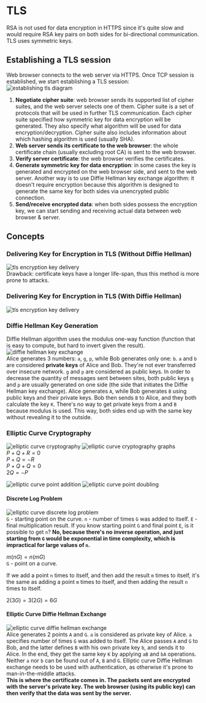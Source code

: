 # TLS

RSA is not used for data encryption in HTTPS since it's quite slow and would require RSA key pairs on both sides for bi-directional communication. TLS uses symmetric keys.

## Establishing a TLS session

Web browser connects to the web server via HTTPS. Once TCP session is established, we start establishing a TLS session:  
![establishing tls diagram](/assets/establishing-tls.png)  
1. **Negotiate cipher suite**: web browser sends its supported list of cipher suites, and the web server selects one of them. Cipher suite is a set of protocols that will be used in further TLS communication. Each cipher suite specified how symmetric key for data encryption will be generated. They also specify what algorithm will be used for data encryption/decryption. Cipher suite also includes information about which hashing algorithm is used (usually SHA).
2. **Web server sends its certificate to the web browser**: the whole certificate chain (usually excluding root CA) is sent to the web browser.
3. **Verify server certificate**: the web browser verifies the certificates.
4. **Generate symmetric key for data encryption**: in some cases the key is generated and encrypted on the web browser side, and sent to the web server. Another way is to use Diffie Hellman key exchange algorithm: it doesn't require encryption because this algorithm is designed to generate the same key for both sides via unencrypted public connection.
5. **Send/receive encrypted data**: when both sides possess the encryption key, we can start sending and receiving actual data between web browser & server.

## Concepts

### Delivering Key for Encryption in TLS (Without Diffie Hellman)

![tls encryption key delivery](/assets/tls-encryption-key-delivery.png)  
Drawback: certificate keys have a longer life-span, thus this method is more prone to attacks.

### Delivering Key for Encryption in TLS (With Diffie Hellman)

![tls encryption key delivery](/assets/tls-encryption-dh-key-delivery.png)

### Diffie Hellman Key Generation

Diffie Hellman algorithm uses the modulus one-way function (function that is easy to compute, but hard to invert given the result).  
![diffie hellman key exchange](/assets/diffie-hellman-key-exchange.png)  
Alice generates 3 numbers: `a`, `g`, `p`, while Bob generates only one: `b`. `a` and `b` are considered **private keys** of Alice and Bob. They're not ever transferred over insecure network. `g` and `p` are considered as public keys. In order to decrease the quantity of messages sent between sites, both public keys `g` and `p` are usually generated on one side (the side that initiates the Diffie Hellman key exchange). Alice generates `A`, while Bob generates `B` using public keys and their private keys. Bob then sends `B` to Alice, and they both calculate the key `K`. There's no way to get private keys from `A` and `B` because modulus is used. This way, both sides end up with the same key without revealing it to the outside.

<!-- TODO: Spend more time on this -->
### Elliptic Curve Cryptography

![elliptic curve cryptography](/assets/ec.png)
![elliptic curve cryptography graphs](/assets/ec-graphs.png)  
$P + Q + R = 0$  
$P + Q = -R$  
$P + Q + Q = 0$  
$2Q = -P$

![elliptic curve point addition](/assets/ec-point-addition.png)
![elliptic curve point doubling](/assets/ec-point-doubling.png)

#### Discrete Log Problem

![elliptic curve discrete log problem](/assets/ec-discrete-log-problem.png)  
`G` - starting point on the curve. 
`n` - number of times `G` was added to itself.
`E` - final multiplication result.
If you know starting point `G` and final point `E`, is it possible to get `n`? **No, because there's no inverse operation, and just starting from `G` would be exponential in time complexity, which is impractical for large values of `n`.**

$m(nG) = n(mG)$  
`G` - point on a curve.

If we add a point `n` times to itself, and then add the result `m` times to itself, it's the same as adding a point `m` times to itself, and then adding the result `n` times to itself.

$2(3G) = 3(2G) = 6G$

#### Elliptic Curve Diffie Hellman Exchange

![elliptic curve diffie hellman exchange](/assets/ec-dh-exchange.png)  
Alice generates 2 points `A` and `G`. `a` is considered as private key of Alice. `a` specifies number of times `G` was added to itself. The Alice passes `A` and `G` to Bob, and the latter defines `B` with his own private key `b`, and sends it to Alice. In the end, they get the same key `K` by applying `aB` and `bA` operations. Neither `a` nor `b` can be found out of `A`, `B` and `G`.
Elliptic curve Diffie Hellman exchange needs to be used with authentication, as otherwise it's prone to man-in-the-middle attacks.  
**This is where the certificate comes in. The packets sent are encrypted with the server's private key. The web browser (using its public key) can then verify that the data was sent by the server.**